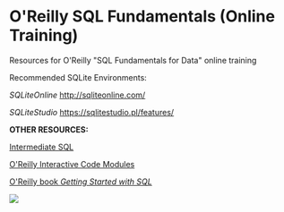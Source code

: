 # O'Reilly SQL Fundamentals (Online Training)

Resources for O'Reilly "SQL Fundamentals for Data" online training

Recommended SQLite Environments: 

*SQLiteOnline*
http://sqliteonline.com/

*SQLiteStudio*
https://sqlitestudio.pl/features/


**OTHER RESOURCES:**

[Intermediate SQL](https://github.com/thomasnield/oreilly_intermediate_sql_for_data/blob/master/intermediate_sql_class_notes.md) 

[O'Reilly Interactive Code Modules](https://learning.oreilly.com/search/?query=thomas%20nield%20sql&extended_publisher_data=true&highlight=true&include_assessments=false&include_case_studies=true&include_courses=true&include_playlists=true&include_collections=true&include_notebooks=true&include_sandboxes=true&include_scenarios=true&is_academic_institution_account=false&source=user&formats=sandbox&formats=scenario&formats=notebook&sort=relevance&facet_json=true&json_facets=true&page=0&include_facets=true&include_practice_exams=true) 

[O'Reilly book _Getting Started with SQL_](https://learning.oreilly.com/library/view/getting-started-with/9781491938607/)

[![](https://learning.oreilly.com/covers/urn:orm:book:9781491938607/400w/)](https://learning.oreilly.com/library/view/getting-started-with/9781491938607/)

